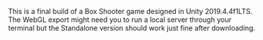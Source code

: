 This is a final build of a Box Shooter game designed in Unity 2019.4.4f1LTS. The WebGL export might need you to run a local server through your terminal but the Standalone version should work just fine after downloading.
